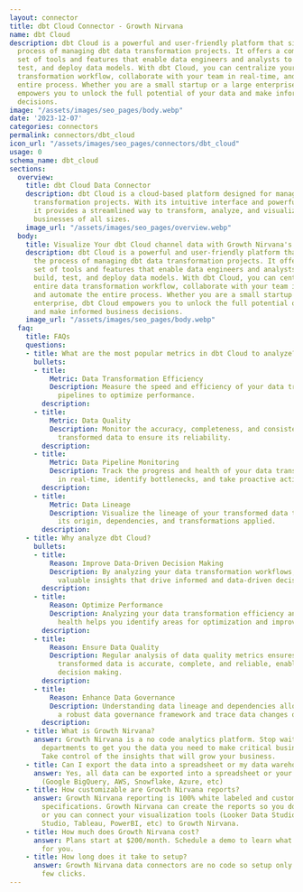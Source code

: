 ```yaml
---
layout: connector
title: dbt Cloud Connector - Growth Nirvana
name: dbt Cloud
description: dbt Cloud is a powerful and user-friendly platform that simplifies the
  process of managing dbt data transformation projects. It offers a comprehensive
  set of tools and features that enable data engineers and analysts to easily build,
  test, and deploy data models. With dbt Cloud, you can centralize your entire data
  transformation workflow, collaborate with your team in real-time, and automate the
  entire process. Whether you are a small startup or a large enterprise, dbt Cloud
  empowers you to unlock the full potential of your data and make informed business
  decisions.
image: "/assets/images/seo_pages/body.webp"
date: '2023-12-07'
categories: connectors
permalink: connectors/dbt_cloud
icon_url: "/assets/images/seo_pages/connectors/dbt_cloud"
usage: 0
schema_name: dbt_cloud
sections:
  overview:
    title: dbt Cloud Data Connector
    description: dbt Cloud is a cloud-based platform designed for managing dbt data
      transformation projects. With its intuitive interface and powerful features,
      it provides a streamlined way to transform, analyze, and visualize data for
      businesses of all sizes.
    image_url: "/assets/images/seo_pages/overview.webp"
  body:
    title: Visualize Your dbt Cloud channel data with Growth Nirvana's dbt Cloud Connector
    description: dbt Cloud is a powerful and user-friendly platform that simplifies
      the process of managing dbt data transformation projects. It offers a comprehensive
      set of tools and features that enable data engineers and analysts to easily
      build, test, and deploy data models. With dbt Cloud, you can centralize your
      entire data transformation workflow, collaborate with your team in real-time,
      and automate the entire process. Whether you are a small startup or a large
      enterprise, dbt Cloud empowers you to unlock the full potential of your data
      and make informed business decisions.
    image_url: "/assets/images/seo_pages/body.webp"
  faq:
    title: FAQs
    questions:
    - title: What are the most popular metrics in dbt Cloud to analyze?
      bullets:
      - title:
          Metric: Data Transformation Efficiency
          Description: Measure the speed and efficiency of your data transformation
            pipelines to optimize performance.
        description:
      - title:
          Metric: Data Quality
          Description: Monitor the accuracy, completeness, and consistency of your
            transformed data to ensure its reliability.
        description:
      - title:
          Metric: Data Pipeline Monitoring
          Description: Track the progress and health of your data transformation pipelines
            in real-time, identify bottlenecks, and take proactive actions.
        description:
      - title:
          Metric: Data Lineage
          Description: Visualize the lineage of your transformed data to understand
            its origin, dependencies, and transformations applied.
        description:
    - title: Why analyze dbt Cloud?
      bullets:
      - title:
          Reason: Improve Data-Driven Decision Making
          Description: By analyzing your data transformation workflows, you can gain
            valuable insights that drive informed and data-driven decision making.
        description:
      - title:
          Reason: Optimize Performance
          Description: Analyzing your data transformation efficiency and data pipeline
            health helps you identify areas for optimization and improve overall performance.
        description:
      - title:
          Reason: Ensure Data Quality
          Description: Regular analysis of data quality metrics ensures that your
            transformed data is accurate, complete, and reliable, enabling better
            decision making.
        description:
      - title:
          Reason: Enhance Data Governance
          Description: Understanding data lineage and dependencies allows you to create
            a robust data governance framework and trace data changes over time.
        description:
    - title: What is Growth Nirvana?
      answer: Growth Nirvana is a no code analytics platform. Stop waiting for other
        departments to get you the data you need to make critical business decisions.
        Take control of the insights that will grow your business.
    - title: Can I export the data into a spreadsheet or my data warehouse?
      answer: Yes, all data can be exported into a spreadsheet or your data warehouse
        (Google BigQuery, AWS, Snowflake, Azure, etc)
    - title: How customizable are Growth Nirvana reports?
      answer: Growth Nirvana reporting is 100% white labeled and customized to your
        specifications. Growth Nirvana can create the reports so you don’t have to
        or you can connect your visualization tools (Looker Data Studio/Google Data
        Studio, Tableau, PowerBI, etc) to Growth Nirvana.
    - title: How much does Growth Nirvana cost?
      answer: Plans start at $200/month. Schedule a demo to learn what plan is best
        for you.
    - title: How long does it take to setup?
      answer: Growth Nirvana data connectors are no code so setup only requires a
        few clicks.
---
```

